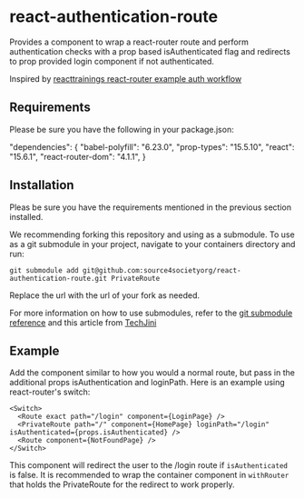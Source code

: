 # react-authentication-route
Provides a component to wrap a react-router route and perform authentication checks with a prop based isAuthenticated flag and redirects to prop provided login component if not authenticated.

Inspired by [reacttrainings react-router example auth workflow](https://reacttraining.com/react-router/web/example/auth-workflow)

## Requirements

Please be sure you have the following in your package.json:

   "dependencies": {
     "babel-polyfill": "6.23.0",
     "prop-types": "15.5.10",
     "react": "15.6.1",
     "react-router-dom": "4.1.1",
   }

## Installation

Pleas be sure you have the requirements mentioned in the previous section installed.

We recommending forking this repository and using as a submodule. To use as a git submodule in your project, navigate to your containers directory and run:

    git submodule add git@github.com:source4societyorg/react-authentication-route.git PrivateRoute

Replace the url with the url of your fork as needed.

For more information on how to use submodules, refer to the [git submodule reference](https://git-scm.com/docs/git-submodule) and this article from [TechJini](http://www.techjini.com/blog/working-with-git-submodules/)

## Example

Add the component similar to how you would a normal route, but pass in the additional props isAuthentication and loginPath. Here is an example using react-router's switch:

    <Switch>
      <Route exact path="/login" component={LoginPage} />
      <PrivateRoute path="/" component={HomePage} loginPath="/login" isAuthenticated={props.isAuthenticated} />
      <Route component={NotFoundPage} />
    </Switch>

This component will redirect the user to the /login route if `isAuthenticated` is false. It is recommended to wrap the container component in `withRouter` that holds the PrivateRoute for the redirect to work properly.
